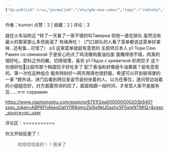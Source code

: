 ```yaml
---
{"dg-publish":true,"permalink":"/xhs/gde-moe-sake/","tags":["rednote","维堡"],"created":"2025-03-17T22:50:18.032+08:00","updated":"2025-03-17T22:52:40.614+08:00"}
---
```


作者：kumori
点赞：2   |   收藏：2   |   评论：3

就在火车站附近
*转了一天看了一家不错的叫Таверна 但他一直在排队 虽然没有最火的那家那么多但我溜了 有缘再吃！（门口排队的人看了菜单都说这菜单好美味…还有鱼…可惜了）
p3 这家菜单就挺有意思的 主厨师日本人
p1 Тори Сею Рамен со свининой 于是安心的点了鸡汤猪肉酱油拉面 蛋腌得很不错，肉真的很好吃，意料之外的嫩，切得很薄，喜欢
p1 Гёдза с креветкой 虾肉饺子 这个也很好吃🥺比超市那个韩国饺子好吃多了 配了香油和好像是牛油果酱？挺有意思的，第一次吃这种组合
服务特别好～网页用得也很舒服，希望可以开到彼得堡的一家
*题外话，进门后看到两位圣诞节装扮坐着的人，以为在等位，遂问旁边站着的小姐姐您好，对方面露惊讶的回了，面面相觑一段时间，才发现人家不是服务员……ㅠㅠ соррииии

https://www.xiaohongshu.com/explore/6751f2ea000000000203b545?xsec_token=ABP6FhAkegOatYI1R8gmxZki6e9kU0azhc5F0xieNTMtQ=&xsec_source=pc_user

评论区：===========

你又开始狂更了！

> 哈哈哈哈是的！！我来了